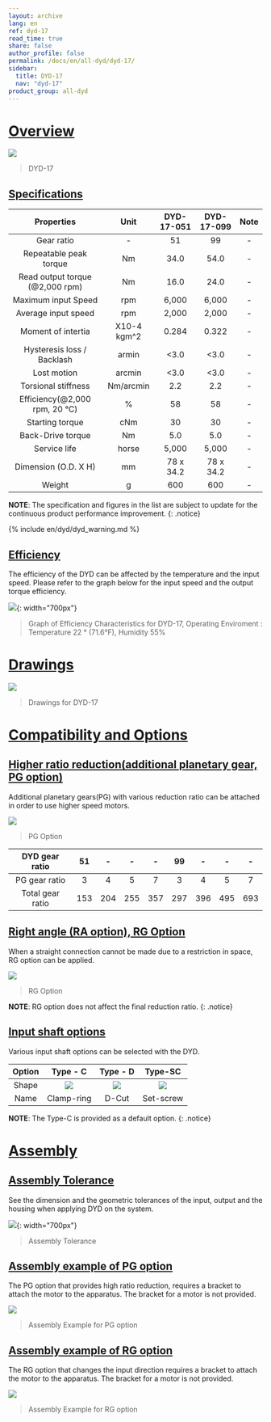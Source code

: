 ```yaml
---
layout: archive
lang: en
ref: dyd-17
read_time: true
share: false
author_profile: false
permalink: /docs/en/all-dyd/dyd-17/
sidebar:
  title: DYD-17
  nav: "dyd-17"
product_group: all-dyd
---
```


# [Overview](#overview)

![](/assets/images/dyd/dyd_17_product_image_01.png)

> DYD-17

## [Specifications](#specifications)

|             Properties             |    Unit     | DYD-17-051 | DYD-17-099 | Note |
| :--------------------------------: | :---------: | :--------: | :--------: | :--: |
|             Gear ratio             |      -      |     51     |     99     |  -   |
|       Repeatable peak torque       |     Nm      |    34.0    |    54.0    |  -   |
| Read output torque<br>(@2,000 rpm) |     Nm      |    16.0    |    24.0    |  -   |
|        Maximum input Speed         |     rpm     |   6,000    |   6,000    |  -   |
|        Average input speed         |     rpm     |   2,000    |   2,000    |  -   |
|         Moment of intertia         | X10-4 kgm^2 |   0.284    |   0.322    |  -   |
|     Hysteresis loss / Backlash     |    armin    |    <3.0    |    <3.0    |  -   |
|            Lost motion             |   arcmin    |    <3.0    |    <3.0    |  -   |
|        Torsional stiffness         |  Nm/arcmin  |    2.2     |    2.2     |  -   |
| Efficiency(@2,000 rpm, 20 &#8451;) |      %      |     58     |     58     |  -   |
|          Starting torque           |     cNm     |     30     |     30     |  -   |
|         Back-Drive torque          |     Nm      |    5.0     |    5.0     |  -   |
|            Service life            |    horse    |   5,000    |   5,000    |  -   |
|        Dimension (O.D. X H)        |     mm      | 78 x 34.2  | 78 x 34.2  |  -   |
|               Weight               |      g      |    600     |    600     |  -   |

**NOTE**: The specification and figures in the list are subject to update for the continuous product performance improvement.
{: .notice}

{% include en/dyd/dyd_warning.md %}

## [Efficiency](#efficiency)

The efficiency of the DYD can be affected by the temperature and the input speed. Please refer to the graph below for the input speed and the output torque efficiency.

![](/assets/images/dyd/dyd_17_efficiency.png){: width="700px"}

> Graph of Efficiency Characteristics for DYD-17, Operating Enviroment : Temperature 22 &deg; (71.6&deg;F), Humidity 55%

# [Drawings](#drawings)

![](/assets/images/dyd/dyd_17_drawings.png)

> Drawings for DYD-17 

# [Compatibility and Options](#compatibility-and-options)

## [Higher ratio reduction(additional planetary gear, PG option)](#higher-ratio-reductionadditional-planetary-gear-pg-option)

Additional planetary gears(PG) with various reduction ratio can be attached in order to use higher speed motors.

![](/assets/images/dyd/dyd_17_pg_option_01.png)

> PG Option

|  DYD gear ratio  | 51  |  -  |  -  |  -  | 99  |  -  |  -  |  -  |
| :--------------: | :-: | :-: | :-: | :-: | :-: | :-: | :-: | :-: |
|  PG gear ratio   |  3  |  4  |  5  |  7  |  3  |  4  |  5  |  7  |
| Total gear ratio | 153 | 204 | 255 | 357 | 297 | 396 | 495 | 693 |

## [Right angle (RA option), RG Option](#right-angle-ra-option-rg-option)

When a straight connection cannot be made due to a restriction in space, RG option can be applied.

![](/assets/images/dyd/dyd_17_rg_option_01.png)

> RG Option

**NOTE**: RG option does not affect the final reduction ratio.
{: .notice}

## [Input shaft options](#input-shaft-options)

Various input shaft options can be selected with the DYD.

| Option |                   Type - C                    |               Type - D                |                  Type-SC                  |
| :----: | :-------------------------------------------: | :-----------------------------------: | :---------------------------------------: |
| Shape  | ![](/assets/images/dyd/dyd_clamp_ring_01.png) | ![](/assets/images/dyd/dyd_d_cut.png) | ![](/assets/images/dyd/dyd_set_screw.png) |
|  Name  |                  Clamp-ring                   |                 D-Cut                 |                 Set-screw                 |

**NOTE**: The Type-C is provided as a default option.
{: .notice}

# [Assembly](#assembly)

## [Assembly Tolerance](#assembly-tolerance)

See the dimension and the geometric tolerances of the input, output and the housing when applying DYD on the system.

![](/assets/images/dyd/dyd_17_assembly_tollerance_01.png){: width="700px"}

> Assembly Tolerance

## [Assembly example of PG option](#assembly-example-of-pg-option)

The PG option that provides high ratio reduction, requires a bracket to attach the motor to the apparatus. The bracket for a motor is not provided.

![](/assets/images/dyd/dyd_17_pg_option_assembly_01.png)

> Assembly Example for PG option

## [Assembly example of RG option](#assembly-example-of-rg-option)

The RG option that changes the input direction requires a bracket to attach the motor to the apparatus. The bracket for a motor is not provided.

![](/assets/images/dyd/dyd_17_rg_option_assembly_01.png)

> Assembly Example for RG option

